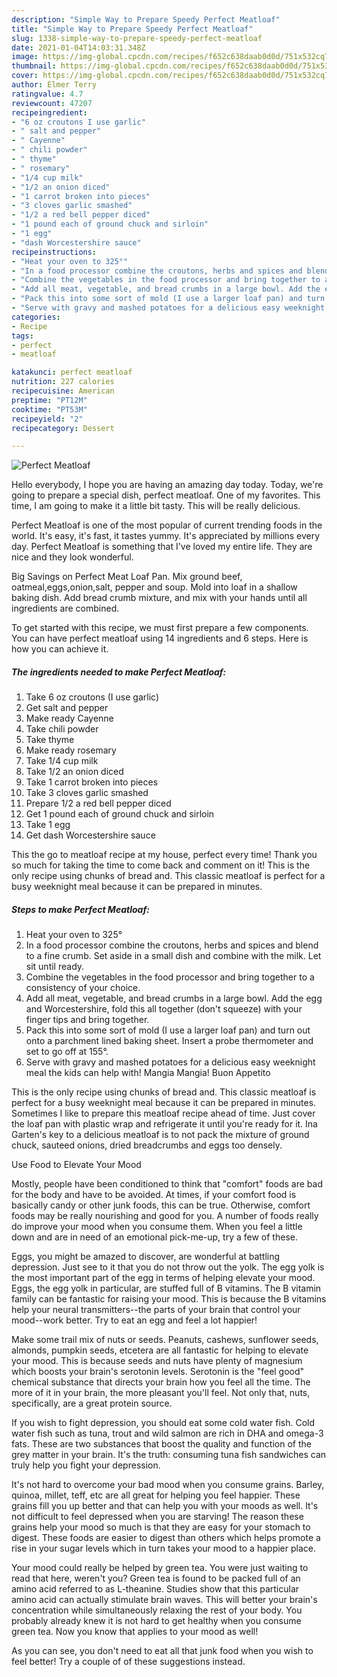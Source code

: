 ```yaml
---
description: "Simple Way to Prepare Speedy Perfect Meatloaf"
title: "Simple Way to Prepare Speedy Perfect Meatloaf"
slug: 1338-simple-way-to-prepare-speedy-perfect-meatloaf
date: 2021-01-04T14:03:31.348Z
image: https://img-global.cpcdn.com/recipes/f652c638daab0d0d/751x532cq70/perfect-meatloaf-recipe-main-photo.jpg
thumbnail: https://img-global.cpcdn.com/recipes/f652c638daab0d0d/751x532cq70/perfect-meatloaf-recipe-main-photo.jpg
cover: https://img-global.cpcdn.com/recipes/f652c638daab0d0d/751x532cq70/perfect-meatloaf-recipe-main-photo.jpg
author: Elmer Terry
ratingvalue: 4.7
reviewcount: 47207
recipeingredient:
- "6 oz croutons I use garlic"
- " salt and pepper"
- " Cayenne"
- " chili powder"
- " thyme"
- " rosemary"
- "1/4 cup milk"
- "1/2 an onion diced"
- "1 carrot broken into pieces"
- "3 cloves garlic smashed"
- "1/2 a red bell pepper diced"
- "1 pound each of ground chuck and sirloin"
- "1 egg"
- "dash Worcestershire sauce"
recipeinstructions:
- "Heat your oven to 325°"
- "In a food processor combine the croutons, herbs and spices and blend to a fine crumb. Set aside in a small dish and combine with the milk. Let sit until ready."
- "Combine the vegetables in the food processor and bring together to a consistency of your choice."
- "Add all meat, vegetable, and bread crumbs in a large bowl. Add the egg and Worcestershire, fold this all together (don&#39;t squeeze) with your finger tips and bring together."
- "Pack this into some sort of mold (I use a larger loaf pan) and turn out onto a parchment lined baking sheet. Insert a probe thermometer and set to go off at 155°."
- "Serve with gravy and mashed potatoes for a delicious easy weeknight meal the kids can help with! Mangia Mangia! Buon Appetito"
categories:
- Recipe
tags:
- perfect
- meatloaf

katakunci: perfect meatloaf 
nutrition: 227 calories
recipecuisine: American
preptime: "PT12M"
cooktime: "PT53M"
recipeyield: "2"
recipecategory: Dessert

---
```



![Perfect Meatloaf](https://img-global.cpcdn.com/recipes/f652c638daab0d0d/751x532cq70/perfect-meatloaf-recipe-main-photo.jpg)

Hello everybody, I hope you are having an amazing day today. Today, we're going to prepare a special dish, perfect meatloaf. One of my favorites. This time, I am going to make it a little bit tasty. This will be really delicious.

Perfect Meatloaf is one of the most popular of current trending foods in the world. It's easy, it's fast, it tastes yummy. It's appreciated by millions every day. Perfect Meatloaf is something that I've loved my entire life. They are nice and they look wonderful.

Big Savings on Perfect Meat Loaf Pan. Mix ground beef, oatmeal,eggs,onion,salt, pepper and soup. Mold into loaf in a shallow baking dish. Add bread crumb mixture, and mix with your hands until all ingredients are combined.


To get started with this recipe, we must first prepare a few components. You can have perfect meatloaf using 14 ingredients and 6 steps. Here is how you can achieve it.

<!--inarticleads1-->

##### The ingredients needed to make Perfect Meatloaf:

1. Take 6 oz croutons (I use garlic)
1. Get  salt and pepper
1. Make ready  Cayenne
1. Take  chili powder
1. Take  thyme
1. Make ready  rosemary
1. Take 1/4 cup milk
1. Take 1/2 an onion diced
1. Take 1 carrot broken into pieces
1. Take 3 cloves garlic smashed
1. Prepare 1/2 a red bell pepper diced
1. Get 1 pound each of ground chuck and sirloin
1. Take 1 egg
1. Get dash Worcestershire sauce


This the go to meatloaf recipe at my house, perfect every time! Thank you so much for taking the time to come back and comment on it! This is the only recipe using chunks of bread and. This classic meatloaf is perfect for a busy weeknight meal because it can be prepared in minutes. 

<!--inarticleads2-->

##### Steps to make Perfect Meatloaf:

1. Heat your oven to 325°
1. In a food processor combine the croutons, herbs and spices and blend to a fine crumb. Set aside in a small dish and combine with the milk. Let sit until ready.
1. Combine the vegetables in the food processor and bring together to a consistency of your choice.
1. Add all meat, vegetable, and bread crumbs in a large bowl. Add the egg and Worcestershire, fold this all together (don&#39;t squeeze) with your finger tips and bring together.
1. Pack this into some sort of mold (I use a larger loaf pan) and turn out onto a parchment lined baking sheet. Insert a probe thermometer and set to go off at 155°.
1. Serve with gravy and mashed potatoes for a delicious easy weeknight meal the kids can help with! Mangia Mangia! Buon Appetito


This is the only recipe using chunks of bread and. This classic meatloaf is perfect for a busy weeknight meal because it can be prepared in minutes. Sometimes I like to prepare this meatloaf recipe ahead of time. Just cover the loaf pan with plastic wrap and refrigerate it until you&#39;re ready for it. Ina Garten&#39;s key to a delicious meatloaf is to not pack the mixture of ground chuck, sauteed onions, dried breadcrumbs and eggs too densely. 

Use Food to Elevate Your Mood


Mostly, people have been conditioned to think that "comfort" foods are bad for the body and have to be avoided. At times, if your comfort food is basically candy or other junk foods, this can be true. Otherwise, comfort foods may be really nourishing and good for you. A number of foods really do improve your mood when you consume them. When you feel a little down and are in need of an emotional pick-me-up, try a few of these.

Eggs, you might be amazed to discover, are wonderful at battling depression. Just see to it that you do not throw out the yolk. The egg yolk is the most important part of the egg in terms of helping elevate your mood. Eggs, the egg yolk in particular, are stuffed full of B vitamins. The B vitamin family can be fantastic for raising your mood. This is because the B vitamins help your neural transmitters--the parts of your brain that control your mood--work better. Try to eat an egg and feel a lot happier!

Make some trail mix of nuts or seeds. Peanuts, cashews, sunflower seeds, almonds, pumpkin seeds, etcetera are all fantastic for helping to elevate your mood. This is because seeds and nuts have plenty of magnesium which boosts your brain's serotonin levels. Serotonin is the "feel good" chemical substance that directs your brain how you feel all the time. The more of it in your brain, the more pleasant you'll feel. Not only that, nuts, specifically, are a great protein source.

If you wish to fight depression, you should eat some cold water fish. Cold water fish such as tuna, trout and wild salmon are rich in DHA and omega-3 fats. These are two substances that boost the quality and function of the grey matter in your brain. It's the truth: consuming tuna fish sandwiches can truly help you fight your depression. 

It's not hard to overcome your bad mood when you consume grains. Barley, quinoa, millet, teff, etc are all great for helping you feel happier. These grains fill you up better and that can help you with your moods as well. It's not difficult to feel depressed when you are starving! The reason these grains help your mood so much is that they are easy for your stomach to digest. These foods are easier to digest than others which helps promote a rise in your sugar levels which in turn takes your mood to a happier place.

Your mood could really be helped by green tea. You were just waiting to read that here, weren't you? Green tea is found to be packed full of an amino acid referred to as L-theanine. Studies show that this particular amino acid can actually stimulate brain waves. This will better your brain's concentration while simultaneously relaxing the rest of your body. You probably already knew it is not hard to get healthy when you consume green tea. Now you know that applies to your mood as well!

As you can see, you don't need to eat all that junk food when you wish to feel better! Try  a  couple of  of  these  suggestions  instead.

